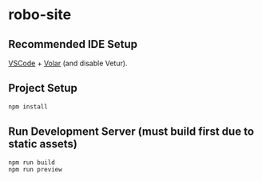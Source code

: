 # robo-site

## Recommended IDE Setup

[VSCode](https://code.visualstudio.com/) + [Volar](https://marketplace.visualstudio.com/items?itemName=Vue.volar) (and disable Vetur).

## Project Setup

```sh
npm install
```

## Run Development Server (must build first due to static assets)

```sh
npm run build
npm run preview
```
